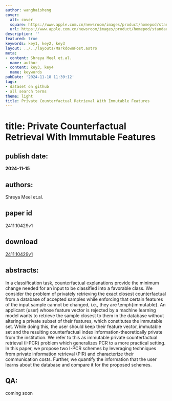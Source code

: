```yaml
---
author: wanghaisheng
cover:
  alt: cover
  square: https://www.apple.com.cn/newsroom/images/product/homepod/standard/Apple-HomePod-hero-230118_big.jpg.large_2x.jpg
  url: https://www.apple.com.cn/newsroom/images/product/homepod/standard/Apple-HomePod-hero-230118_big.jpg.large_2x.jpg
description: ''
featured: true
keywords: key1, key2, key3
layout: ../../layouts/MarkdownPost.astro
meta:
- content: Shreya Meel et.al.
  name: author
- content: key3, key4
  name: keywords
pubDate: '2024-11-18 11:39:12'
tags:
- dataset on github
- all search terms
theme: light
title: Private Counterfactual Retrieval With Immutable Features
---
```


# title: Private Counterfactual Retrieval With Immutable Features 
## publish date: 
**2024-11-15** 
## authors: 
  Shreya Meel et.al. 
## paper id
2411.10429v1
## download
[2411.10429v1](http://arxiv.org/abs/2411.10429v1)
## abstracts:
In a classification task, counterfactual explanations provide the minimum change needed for an input to be classified into a favorable class. We consider the problem of privately retrieving the exact closest counterfactual from a database of accepted samples while enforcing that certain features of the input sample cannot be changed, i.e., they are \emph{immutable}. An applicant (user) whose feature vector is rejected by a machine learning model wants to retrieve the sample closest to them in the database without altering a private subset of their features, which constitutes the immutable set. While doing this, the user should keep their feature vector, immutable set and the resulting counterfactual index information-theoretically private from the institution. We refer to this as immutable private counterfactual retrieval (I-PCR) problem which generalizes PCR to a more practical setting. In this paper, we propose two I-PCR schemes by leveraging techniques from private information retrieval (PIR) and characterize their communication costs. Further, we quantify the information that the user learns about the database and compare it for the proposed schemes.
## QA:
coming soon
